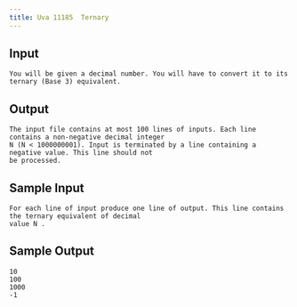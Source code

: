 ```yaml
---
title: Uva 11185  Ternary
---
```



## Input

```text
You will be given a decimal number. You will have to convert it to its ternary (Base 3) equivalent.
```

## Output

```text
The input file contains at most 100 lines of inputs. Each line contains a non-negative decimal integer
N (N < 1000000001). Input is terminated by a line containing a negative value. This line should not
be processed.

```

## Sample Input

```text
For each line of input produce one line of output. This line contains the ternary equivalent of decimal
value N .

```

## Sample Output

```text
10
100
1000
-1

```
